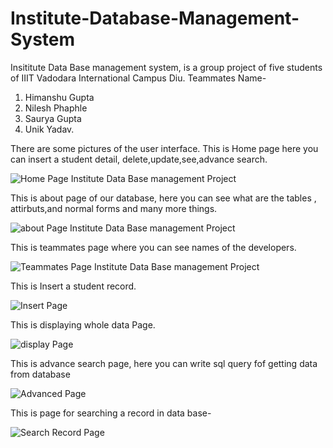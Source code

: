 # Institute-Database-Management-System
Insititute Data Base management system, is a group project of five students of IIIT Vadodara International Campus Diu.
Teammates Name-
1. Himanshu Gupta
2. Nilesh Phaphle
3. Saurya Gupta
4. Unik Yadav.

There are some pictures of the user interface.
This is Home page here you can insert a student detail, delete,update,see,advance search.

![Home Page Institute Data Base management Project](https://github.com/himanshug9119/Personal-Website/assets/98010161/a9e23b13-7933-4b9d-9646-16934c5ceea8)

This is about page of our database, here you can see what are the tables , attirbuts,and normal forms and many more things.

![about Page Institute Data Base management Project](https://github.com/himanshug9119/Personal-Website/assets/98010161/879c4a5d-1faf-436b-93fa-40a15a8dd8b3)

This is teammates page where you can see names of the developers.

![Teammates Page Institute Data Base management Project](https://github.com/himanshug9119/Personal-Website/assets/98010161/932b2275-97ff-4adf-ae49-1d833a0f6737)

This is Insert a student record.

![Insert Page](https://github.com/himanshug9119/Personal-Website/assets/98010161/f0e40a15-2a08-403d-b04d-92a252cfe207)

This is displaying whole data Page.

![display Page](https://github.com/himanshug9119/Personal-Website/assets/98010161/f1c19635-4f03-47cb-b1d7-2b10d7887acf)

This is advance search page, here you can write sql query fof getting data from database

![Advanced Page](https://github.com/himanshug9119/Personal-Website/assets/98010161/eb639278-ad83-42ab-baf8-326a0c0f9f20)

This is page for searching a record in data base-

![Search Record Page](https://github.com/himanshug9119/Personal-Website/assets/98010161/f86d3eaf-470f-465f-a940-dabf2f22a6d7) 
